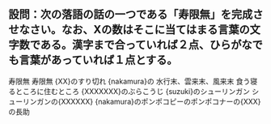 ## 設問：次の落語の話の一つである「寿限無」を完成させなさい。なお、Xの数はそこに当てはまる言葉の文字数である。漢字まで合っていれば２点、ひらがなでも言葉があっていれば１点とする。

寿限無 寿限無 {XX}のすり切れ
{nakamura}の 水行末、雲来末、風来末 食う寝るところに住むところ
{XXXXXXX}のぶらこうじ
{suzuki}のシューリンガン
シューリンガンの{XXXXXX}
{nakamura}のポンポコピーのポンポコナーの{XXX}の長助